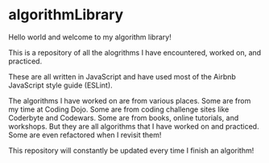 # algorithmLibrary
Hello world and welcome to my algorithm library!

This is a repository of all the alogrithms I have encountered, worked on, and practiced.

These are all written in JavaScript and have used most of the Airbnb JavaScript style guide (ESLint). 

The algorithms I have worked on are from various places. Some are from my time at Coding Dojo. Some are from coding challenge sites like Coderbyte and Codewars. Some are from books, online tutorials, and workshops. 
But they are all algorithms that I have worked on and practiced. Some are even refactored when I revisit them!

This repository will constantly be updated every time I finish an algorithm!

